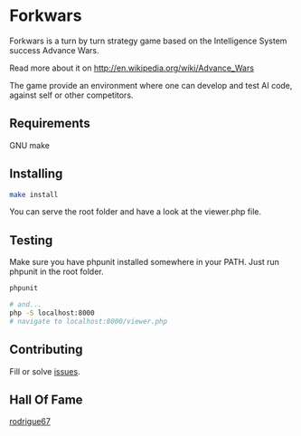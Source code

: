 # Forkwars

Forkwars is a turn by turn strategy game based on the Intelligence System success Advance Wars.

Read more about it on http://en.wikipedia.org/wiki/Advance_Wars

The game provide an environment where one can develop and test AI code, against self or other
competitors.

## Requirements
GNU make

## Installing

```bash
make install
```

You can serve the root folder and have a look at the viewer.php file.

## Testing

Make sure you have phpunit installed somewhere in your PATH. Just run phpunit in the root folder.

```bash
phpunit

# and...
php -S localhost:8000
# navigate to localhost:8000/viewer.php
```

## Contributing

Fill or solve [issues](https://github.com/lafourchette/forkwars/issues).

## Hall Of Fame

[rodrigue67](https://github.com/rodrigue67)
